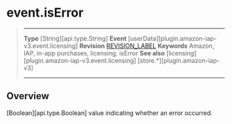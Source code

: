 # event.isError

> --------------------- ------------------------------------------------------------------------------------------
> __Type__              [String][api.type.String]
> __Event__             [userData][plugin.amazon-iap-v3.event.licensing]
> __Revision__          [REVISION_LABEL](REVISION_URL)
> __Keywords__          Amazon, IAP, in-app purchases, licensing, isError
> __See also__			[licensing][plugin.amazon-iap-v3.event.licensing]
>						[store.*][plugin.amazon-iap-v3]
> --------------------- ------------------------------------------------------------------------------------------

## Overview

[Boolean][api.type.Boolean] value indicating whether an error occurred.
